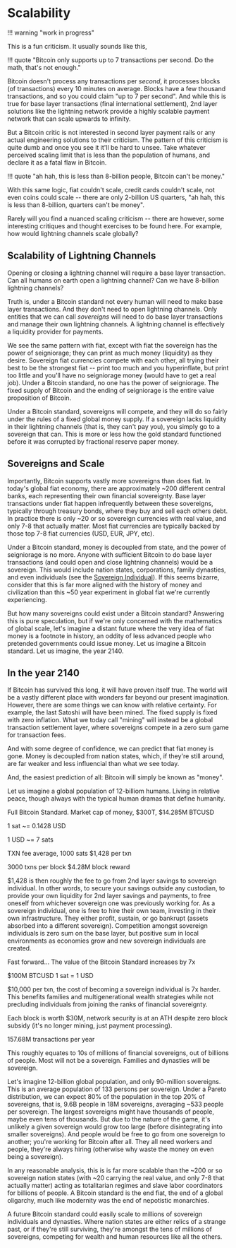 # Scalability

!!! warning "work in progress"


This is a fun criticism.
It usually sounds like this,

!!! quote "Bitcoin only supports up to 7 transactions per second. Do the math, that's not enough."

Bitcoin doesn't process any transactions
 per *second*, it processes blocks
 (of transactions) every 10 minutes on average.
Blocks have a few thousand transactions,
 and so you could claim "up to 7 per second".
And while this is true for base layer
 transactions (final international settlement),
 2nd layer solutions like the
 lightning network
 provide a highly scalable payment network
 that can scale upwards to infinity.

But a Bitcoin critic is not interested in second
 layer payment rails or any actual
 engineering solutions to their criticism.
The pattern of this criticism
 is quite dumb and once you see it 
 it'll be hard to unsee.
Take whatever perceived scaling limit
 that is less than the population of humans,
 and declare it as a fatal flaw in Bitcoin.

!!! quote "ah hah, this is less than 8-billion people, Bitcoin can't be money."

With this same logic,
 fiat couldn't scale,
 credit cards couldn't scale,
 not even coins could scale -- there are only
 2-billion US quarters,
"ah hah, this is less than 8-billion,
 quarters can't be money".

Rarely will you find a nuanced
 scaling criticism -- there are however,
 some interesting critiques and thought
 exercises to be found here.
For example, how would lightning
 channels scale globally?


## Scalability of Lightning Channels

Opening or closing a lightning
 channel will require a
 base layer transaction.
Can all humans on earth open 
 a lightning channel?
Can we have 8-billion lightning channels?

Truth is, under a Bitcoin standard not
 every human will need to make base layer
 transactions.
And they don't need to open lightning channels.
Only entities that we can call *sovereigns*
 will need to do base layer transactions
 and manage their own lightning channels.
A lightning channel is effectively a
 liquidity provider for payments.

We see the same pattern with fiat, except with
 fiat the sovereign has the power of seigniorage;
 they can print as much money (liquidity) as they
 desire.
Sovereign fiat currencies compete with each other,
 all trying their best to be the strongest
 fiat -- print too much and you hyperinflate,
 but print too little and you'll have no
 seigniorage money (would have to get a real job).
Under a Bitcoin standard, no one has the power
 of seigniorage.
The fixed supply of Bitcoin and the ending of
 seigniorage is the entire value proposition
 of Bitcoin.

Under a Bitcoin standard,
 sovereigns will compete,
 and they will do so
 fairly under the rules of a fixed global
 money supply.
If a sovereign lacks liquidity in their
 lightning channels (that is, they can't pay you),
 you simply go to a sovereign that can.
This is more or less how the gold standard
 functioned before it was corrupted by
 fractional reserve paper money.



## Sovereigns and Scale

Importantly, Bitcoin supports
 vastly more sovereigns than does fiat.
In today's global fiat economy, there are
 approximately ~200 different central
 banks, each representing their own
 financial sovereignty.
Base layer transactions under fiat
 happen infrequently between these
 sovereigns, typically through
 treasury bonds, where they buy and
 sell each others debt.
In practice there is only ~20 or so
 sovereign currencies with real value,
 and only 7-8 that actually matter.
Most fiat currencies are typically backed by
 those top 7-8 fiat currencies
 (USD, EUR, JPY, etc).

Under a Bitcoin standard, money
 is decoupled from state,
 and the power of seigniorage is no more.
Anyone with sufficient Bitcoin to do base
 layer transactions 
 (and could open and
 close lightning channels) would be a
 sovereign.
This would include nation states,
 corporations, family dynasties,
 and even individuals
 (see the 
 [Sovereign Individual](https://en.m.wikipedia.org/wiki/The_Sovereign_Individual)).
If this seems bizarre, consider
 that this is far more aligned
 with the history of money and civilization
 than this ~50 year experiment in
 global fiat we're currently experiencing.

But how many sovereigns could exist
 under a Bitcoin standard?
Answering this is pure speculation,
 but if we're only concerned with the
 mathematics of global scale, let's imagine
 a distant future where the very
 idea of fiat money is a footnote
 in history, an oddity of less advanced
 people who pretended governments
 could issue money.
Let us imagine a Bitcoin standard.
Let us imagine, the year 2140.



## In the year 2140

If Bitcoin has survived this long,
 it will have proven itself true.
The world will be a vastly different
 place with wonders far beyond our present
 imagination.
However, there are some things we can know
 with relative certainty.
For example, the last Satoshi
 will have been mined.
The fixed supply is fixed with zero inflation.
What we today call "mining" will instead
 be a global transaction 
 settlement layer, where sovereigns
 compete in a zero sum game for transaction
 fees.

And with some degree of confidence, we can
 predict that fiat money is gone. 
Money is decoupled from nation states,
 which, if they're still around, are
 far weaker and less influencial than
 what we see today.

And, the easiest prediction of all:
 Bitcoin will simply be known as "money".

Let us imagine a global population of
 12-billiom humans.
Living in relative peace, though
 always with the typical human dramas
 that define humanity.


Full Bitcoin Standard.
Market cap of money, $300T, $14.285M BTCUSD

1 sat ~= 0.1428 USD

1 USD ~= 7 sats


TXN fee average, 1000 sats
$1,428 per txn

3000 txns per block
$4.28M block reward

$1,428 is then roughly the fee to go 
 from 2nd layer savings to sovereign individual.
In other words, to secure your savings
 outside any custodian, to provide your own
 liquidity for 2nd layer savings and payments,
 to free oneself from whichever sovereign 
 one was previously working for.
As a sovereign individual, one is free to hire
 their own team, investing in their own
 infrastructure.
They either profit, sustain, or go bankrupt
 (assets absorbed into a different sovereign).
Competition amongst sovereign individuals
 is zero sum on the base layer, but positive
 sum in local environments as economies grow
 and new sovereign individuals are created.

Fast forward... The value of the Bitcoin Standard
 increases by 7x

$100M BTCUSD
1 sat = 1 USD

$10,000 per txn, the cost of 
 becoming a sovereign individual is 7x harder.
This benefits families and multigenerational
 wealth strategies while not precluding
 individuals from joining the ranks
 of financial sovereignty.

Each block is worth $30M, network security
 is at an ATH despite zero block subsidy
 (it's no longer mining, just 
 payment processing).

157.68M transactions per year

This roughly equates to 10s of millions of
 financial sovereigns, out of billions of
 people.
Most will not be a sovereign.
Families and dynasties will be sovereign.

Let's imagine 12-billion global population,
 and only 90-million sovereigns.
This is an average population of 133 persons
 per sovereign.
Under a Pareto distribution, we can expect
 80% of the population in the top 20%
 of sovereigns, that is,
 9.6B people in 18M sovereigns,
 averaging ~533 people per sovereign.
The largest sovereigns might have thousands
 of people, maybe even tens of thousands.
But due to the nature of the game, it's
 unlikely a given sovereign would grow too
 large
 (before disintegrating into smaller sovereigns).
And people would be free to go from one
 sovereign to another; you're working
 for Bitcoin after all.
They all need workers and people,
 they're always hiring (otherwise why waste the
 money on even being a sovereign).

In any reasonable analysis,
 this is is far more scalable than the ~200 or
 so sovereign nation states
 (with ~20 carrying the real value,
 and only 7-8 that actually matter)
 acting as totalitarian
 regimes and slave labor coordinators for
 billions of people.
A Bitcoin standard is the end fiat,
 the end of a global oligarchy, 
 much like modernity was the
 end of nepotistic monarchies.

A future Bitcoin standard could 
 easily scale to millions of sovereign
 individuals and dynasties.
Where nation states are either relics
 of a strange past, or if they're
 still surviving, they're amongst the
 tens of millions of sovereigns, competing
 for wealth and human resources like
 all the others.



